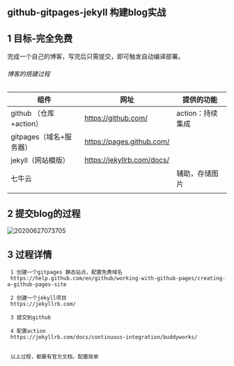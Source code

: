 ## github-gitpages-jekyll 构建blog实战



## 1 目标-完全免费

完成一个自己的博客，写完后只需提交，即可触发自动编译部署。



###### 博客的搭建过程

| 组件                    | 网址                       | 提供的功能       |
| ----------------------- | -------------------------- | ---------------- |
| github （仓库+action）  | https://github.com/        | action：持续集成 |
| gitpages（域名+服务器） | https://pages.github.com/  |                  |
| jekyll（网站模版）      | https://jekyllrb.com/docs/ |                  |
| 七牛云                  |                            | 辅助，存储图片   |
|                         |                            |                  |



## 2 提交blog的过程



![20200627073705](http://qck2j2ro3.bkt.clouddn.com/test/20200627073705.png?imagelim)



## 3 过程详情

```
 1 创建一个gitpages 静态站点，配置免费域名
 https://help.github.com/en/github/working-with-github-pages/creating-a-github-pages-site
 
 2 创建一个jekyll项目
 https://jekyllrb.com/ 
 
 3 提交到github
 
 4 配置action
 https://jekyllrb.com/docs/continuous-integration/buddyworks/
 
 
 以上过程，都要有官方文档，配置简单
```

